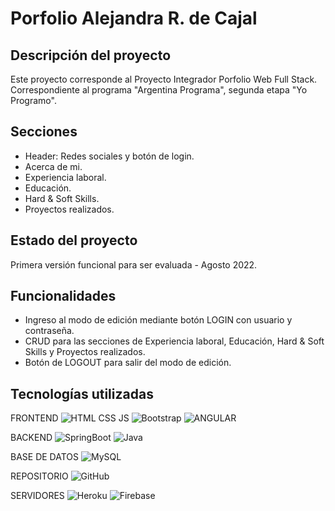 # Porfolio Alejandra R. de Cajal

## Descripción del proyecto

Este proyecto corresponde al Proyecto Integrador Porfolio Web Full Stack.
Correspondiente al programa "Argentina Programa", segunda etapa "Yo Programo".

## Secciones

* Header: Redes sociales y botón de login.
* Acerca de mi.
* Experiencia laboral.
* Educación.
* Hard & Soft Skills.
* Proyectos realizados.

## Estado del proyecto
Primera versión funcional para ser evaluada - Agosto 2022.

## Funcionalidades

* Ingreso al modo de edición mediante botón LOGIN con usuario y contraseña.
* CRUD para las secciones de Experiencia laboral, Educación, Hard & Soft Skills y Proyectos realizados.
* Botón de LOGOUT para salir del modo de edición.

## Tecnologías utilizadas

FRONTEND
![HTML CSS JS](https://www.nicepng.com/png/detail/34-345908_html-css-icon-png.png)
![Bootstrap](https://getbootstrap.com/docs/5.2/assets/brand/bootstrap-logo-shadow.png)
![ANGULAR](https://upload.wikimedia.org/wikipedia/commons/thumb/c/cf/Angular_full_color_logo.svg/2048px-Angular_full_color_logo.svg.png)

BACKEND
![SpringBoot](https://res.cloudinary.com/startup-grind/image/upload/c_fill,dpr_2.0,f_auto,g_center,h_1080,q_100,w_1080/v1/gcs/platform-data-dsc/events/spring-boot-1_5zDxm9B.jpg)
![Java](https://www.zma.la/wp-content/uploads/2016/10/java-icon.png)

BASE DE DATOS
![MySQL](https://www.svgrepo.com/show/303251/mysql-logo.svg)

REPOSITORIO
![GitHub](https://cdn-icons-png.flaticon.com/512/25/25231.png)

SERVIDORES
![Heroku](https://seekvectorlogo.net/wp-content/uploads/2018/12/heroku-vector-logo.png)
![Firebase](https://firebase.google.com/static/images/brand-guidelines/logo-standard.png?hl=es-419)

